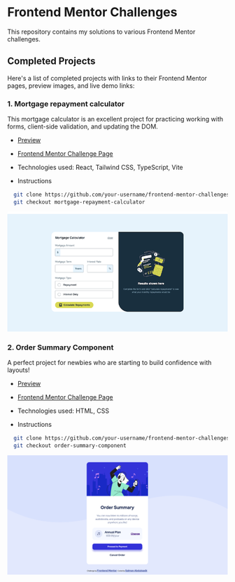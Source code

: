 # Frontend Mentor Challenges

This repository contains my solutions to various Frontend Mentor challenges.

## Completed Projects

Here's a list of completed projects with links to their Frontend Mentor pages, preview images, and live demo links:

### 1. Mortgage repayment calculator

This mortgage calculator is an excellent project for practicing working with forms, client-side validation, and updating the DOM.

- [Preview](https://fe-mentor-mortgage.netlify.app/)

- [Frontend Mentor Challenge Page](https://www.frontendmentor.io/challenges/mortgage-repayment-calculator-Galx1LXK73)

- Technologies used: React, Tailwind CSS, TypeScript, Vite

- Instructions

```bash
  git clone https://github.com/your-username/frontend-mentor-challenges.git
  git checkout mortgage-repayment-calculator
```

![Mortgage repayment calculator](./assets/mortgage-repayment-calculator.png)

### 2. Order Summary Component

A perfect project for newbies who are starting to build confidence with layouts!

- [Preview](https://salman-abdulqadir.github.io/frontend-mentor-challenges/)

- [Frontend Mentor Challenge Page](https://www.frontendmentor.io/challenges/order-summary-component-QlPmajDUj)

- Technologies used: HTML, CSS

- Instructions

```bash
  git clone https://github.com/your-username/frontend-mentor-challenges.git
  git checkout order-summary-component
```

![Order Summary Component](./assets/order-summary-component.png)
